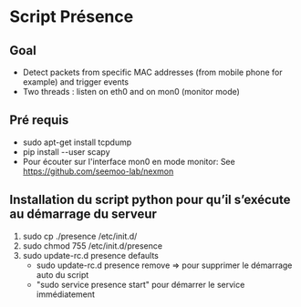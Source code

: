 # Script Présence

## Goal 
* Detect packets from specific MAC addresses (from mobile phone for example) and trigger events
* Two threads : listen on eth0 and on mon0 (monitor mode)

## Pré requis
* sudo apt-get install tcpdump
* pip install --user scapy
* Pour écouter sur l'interface mon0 en mode monitor: See https://github.com/seemoo-lab/nexmon

## Installation du script python pour qu’il s’exécute au démarrage du serveur
1. sudo cp ./presence /etc/init.d/
2. sudo chmod 755 /etc/init.d/presence
3. sudo update-rc.d presence defaults
   * sudo update-rc.d presence remove => pour supprimer le démarrage auto du script
   * "sudo service  presence start" pour démarrer le service immédiatement
